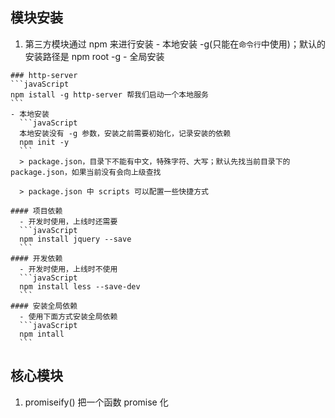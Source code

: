## 模块安装
  1. 第三方模块通过 npm 来进行安装
    - 本地安装 -g(只能在`命令行`中使用)；默认的安装路径是 npm root -g
    - 全局安装

    ### http-server
    ```javaScript
    npm istall -g http-server 帮我们启动一个本地服务
    ```
    - 本地安装
      ```javaScript
      本地安装没有 -g 参数，安装之前需要初始化，记录安装的依赖
      npm init -y
      ```
      > package.json，目录下不能有中文，特殊字符、大写；默认先找当前目录下的 package.json，如果当前没有会向上级查找

      > package.json 中 scripts 可以配置一些快捷方式

    #### 项目依赖
      - 开发时使用，上线时还需要
      ```javaScript
      npm install jquery --save
      ```
    #### 开发依赖
      - 开发时使用，上线时不使用
      ```javaScript
      npm install less --save-dev
      ```
    #### 安装全局依赖
      - 使用下面方式安装全局依赖
      ```javaScript
      npm intall
      ```

## 核心模块
  1. promiseify() 把一个函数 promise 化
